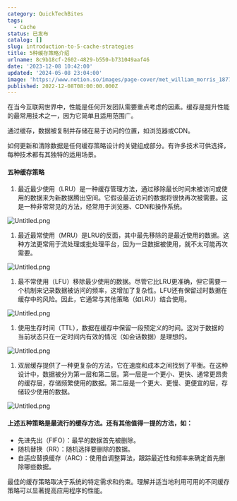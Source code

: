 ```yaml
---
category: QuickTechBites
tags:
  - Cache
status: 已发布
catalog: []
slug: introduction-to-5-cache-strategies
title: 5种缓存策略介绍
urlname: 8c9b18cf-2602-4829-b550-b731049aaf46
date: '2023-12-08 10:42:00'
updated: '2024-05-08 23:04:00'
image: 'https://www.notion.so/images/page-cover/met_william_morris_1877_willow.jpg'
published: 2022-12-08T08:00:00.000Z
---
```


在当今互联网世界中，性能是任何开发团队需要重点考虑的因素。缓存是提升性能的最常用技术之一，因为它简单且适用范围广。


通过缓存，数据被复制并存储在易于访问的位置，如浏览器或CDN。


如何更新和清除数据是任何缓存策略设计的关键组成部分。有许多技术可供选择，每种技术都有其独特的适用场景。


#### 五种缓存策略

1. 最近最少使用（LRU）是一种缓存管理方法，通过移除最长时间未被访问或使用的数据来为新数据腾出空间。它假设最近访问的数据将很快再次被需要。这是一种非常常见的方法，经常用于浏览器、CDN和操作系统。

![Untitled.png](https://prod-files-secure.s3.us-west-2.amazonaws.com/5d24fe63-e567-4804-86f9-9fdc62e13082/74494354-3dc7-4fc2-be3e-7e15913b3f24/Untitled.png?X-Amz-Algorithm=AWS4-HMAC-SHA256&X-Amz-Content-Sha256=UNSIGNED-PAYLOAD&X-Amz-Credential=ASIAZI2LB466YKK357TY%2F20250223%2Fus-west-2%2Fs3%2Faws4_request&X-Amz-Date=20250223T213336Z&X-Amz-Expires=3600&X-Amz-Security-Token=IQoJb3JpZ2luX2VjEOD%2F%2F%2F%2F%2F%2F%2F%2F%2F%2FwEaCXVzLXdlc3QtMiJHMEUCIA4CexmYMGhaPj%2BYb9mbz%2FBB34x0rqkz5H6NX1xx86ixAiEAihizidtbG90V3ecPaPWTUcoXzPERGK7p3DlGmb%2FhyXsq%2FwMIGRAAGgw2Mzc0MjMxODM4MDUiDOhuNDLvNRArgy%2BpTyrcA6%2Biojzd6bhH%2BlbncLuHeDvF%2FByf%2BnswahWNN030J1HVlrisAFZbGTkevIemkqltvf2%2BSDGHTs3Oi3SCwe0vMfuJqx1yp4%2B8YVaXcK86jEBrF4GOq3QnhxQcGDbO0%2B90NMUF6bSANXHLT3z9L2a6cKGT9J56uod28F9vHg%2FH07BJU6MB2la3hkIAulJ6QTihuLjlxr87JciK47Ti9rcIdkZ17ShEmTvzuveP9tUj7Exf8bxJG75Ce3uMERgNOFl0wasVzsHVrn3tLpMv4qpjaeQ9yvvJVHAtvl95ocj15lDAOmRKFemmjJL5ehMEcOC2V1M6Wh1m7MHsG3n8P8O%2Fs%2FhjxXjJW0V5uWtDvp7RnDfjeqJJQcqqZb7xNCW2lldLUo4kjTowx73YFLUIgH7CvraM%2Frz9GeA9fTtYQeHeBZctiOM91Xpn8n%2FTj9yT61MKJHyPt%2BVgNuCgo3HFIG%2Fj8HDNtjsg4QNVvzAQW18lfYfGI1ETgBeiZNuaVd4ZNTVuQNEGyET42%2BX7jvNtT%2BHnlsecMXSp5QgPBJzrEI9WXD8zzw991VlOmAeNTLYad1VN27TtXuYpd12gv63E5sCg6lI0iPmnPZu0vmu4QUbS8%2BZGKqObGrXyhg%2BTP191MKWN7b0GOqUBORYfQ1LTXNmMOQK2oK0NUarokfRCgta9qnlDJ3554sdBdAoUiiR82mJ9%2F8vNXASMDiVtRII1ChMDrLgHiaLxLsXvNkUC2knXmOzfc2p65p7TrHV%2BK%2FUmZHart4l5%2BBLFPfSO6yICSw8LCvwmUEHLOLUwD83fd7tGWOBskAV5degrjDWkMGziqTzygzHB4xVoePMbd7UZ%2Fx%2Bwy%2BjOnk35SohUEJmZ&X-Amz-Signature=3ee166c02fbe5aa4524dd0fc27c52ab077383b9e5e459c6e1e5675d4fe4132a1&X-Amz-SignedHeaders=host&x-id=GetObject)

1. 最近最常使用（MRU）是LRU的反面，其中最先移除的是最近使用的数据。这种方法更常用于流处理或批处理平台，因为一旦数据被使用，就不太可能再次需要。

![Untitled.png](https://prod-files-secure.s3.us-west-2.amazonaws.com/5d24fe63-e567-4804-86f9-9fdc62e13082/9394e615-e149-4cd8-9a1b-e3c39cda8184/Untitled.png?X-Amz-Algorithm=AWS4-HMAC-SHA256&X-Amz-Content-Sha256=UNSIGNED-PAYLOAD&X-Amz-Credential=ASIAZI2LB466YKK357TY%2F20250223%2Fus-west-2%2Fs3%2Faws4_request&X-Amz-Date=20250223T213336Z&X-Amz-Expires=3600&X-Amz-Security-Token=IQoJb3JpZ2luX2VjEOD%2F%2F%2F%2F%2F%2F%2F%2F%2F%2FwEaCXVzLXdlc3QtMiJHMEUCIA4CexmYMGhaPj%2BYb9mbz%2FBB34x0rqkz5H6NX1xx86ixAiEAihizidtbG90V3ecPaPWTUcoXzPERGK7p3DlGmb%2FhyXsq%2FwMIGRAAGgw2Mzc0MjMxODM4MDUiDOhuNDLvNRArgy%2BpTyrcA6%2Biojzd6bhH%2BlbncLuHeDvF%2FByf%2BnswahWNN030J1HVlrisAFZbGTkevIemkqltvf2%2BSDGHTs3Oi3SCwe0vMfuJqx1yp4%2B8YVaXcK86jEBrF4GOq3QnhxQcGDbO0%2B90NMUF6bSANXHLT3z9L2a6cKGT9J56uod28F9vHg%2FH07BJU6MB2la3hkIAulJ6QTihuLjlxr87JciK47Ti9rcIdkZ17ShEmTvzuveP9tUj7Exf8bxJG75Ce3uMERgNOFl0wasVzsHVrn3tLpMv4qpjaeQ9yvvJVHAtvl95ocj15lDAOmRKFemmjJL5ehMEcOC2V1M6Wh1m7MHsG3n8P8O%2Fs%2FhjxXjJW0V5uWtDvp7RnDfjeqJJQcqqZb7xNCW2lldLUo4kjTowx73YFLUIgH7CvraM%2Frz9GeA9fTtYQeHeBZctiOM91Xpn8n%2FTj9yT61MKJHyPt%2BVgNuCgo3HFIG%2Fj8HDNtjsg4QNVvzAQW18lfYfGI1ETgBeiZNuaVd4ZNTVuQNEGyET42%2BX7jvNtT%2BHnlsecMXSp5QgPBJzrEI9WXD8zzw991VlOmAeNTLYad1VN27TtXuYpd12gv63E5sCg6lI0iPmnPZu0vmu4QUbS8%2BZGKqObGrXyhg%2BTP191MKWN7b0GOqUBORYfQ1LTXNmMOQK2oK0NUarokfRCgta9qnlDJ3554sdBdAoUiiR82mJ9%2F8vNXASMDiVtRII1ChMDrLgHiaLxLsXvNkUC2knXmOzfc2p65p7TrHV%2BK%2FUmZHart4l5%2BBLFPfSO6yICSw8LCvwmUEHLOLUwD83fd7tGWOBskAV5degrjDWkMGziqTzygzHB4xVoePMbd7UZ%2Fx%2Bwy%2BjOnk35SohUEJmZ&X-Amz-Signature=f808af4f1fdf36c5a438e6499a92c890791d74fea81269738d199e472a1fdb54&X-Amz-SignedHeaders=host&x-id=GetObject)

1. 最不常使用（LFU）移除最少使用的数据。尽管它比LRU更准确，但它需要一个机制来记录数据被访问的频率，这增加了复杂性。LFU还有保留过时数据在缓存中的风险。因此，它通常与其他策略（如LRU）结合使用。

![Untitled.png](https://prod-files-secure.s3.us-west-2.amazonaws.com/5d24fe63-e567-4804-86f9-9fdc62e13082/ff489bb8-941e-4617-b208-e17020ed7ada/Untitled.png?X-Amz-Algorithm=AWS4-HMAC-SHA256&X-Amz-Content-Sha256=UNSIGNED-PAYLOAD&X-Amz-Credential=ASIAZI2LB466YKK357TY%2F20250223%2Fus-west-2%2Fs3%2Faws4_request&X-Amz-Date=20250223T213336Z&X-Amz-Expires=3600&X-Amz-Security-Token=IQoJb3JpZ2luX2VjEOD%2F%2F%2F%2F%2F%2F%2F%2F%2F%2FwEaCXVzLXdlc3QtMiJHMEUCIA4CexmYMGhaPj%2BYb9mbz%2FBB34x0rqkz5H6NX1xx86ixAiEAihizidtbG90V3ecPaPWTUcoXzPERGK7p3DlGmb%2FhyXsq%2FwMIGRAAGgw2Mzc0MjMxODM4MDUiDOhuNDLvNRArgy%2BpTyrcA6%2Biojzd6bhH%2BlbncLuHeDvF%2FByf%2BnswahWNN030J1HVlrisAFZbGTkevIemkqltvf2%2BSDGHTs3Oi3SCwe0vMfuJqx1yp4%2B8YVaXcK86jEBrF4GOq3QnhxQcGDbO0%2B90NMUF6bSANXHLT3z9L2a6cKGT9J56uod28F9vHg%2FH07BJU6MB2la3hkIAulJ6QTihuLjlxr87JciK47Ti9rcIdkZ17ShEmTvzuveP9tUj7Exf8bxJG75Ce3uMERgNOFl0wasVzsHVrn3tLpMv4qpjaeQ9yvvJVHAtvl95ocj15lDAOmRKFemmjJL5ehMEcOC2V1M6Wh1m7MHsG3n8P8O%2Fs%2FhjxXjJW0V5uWtDvp7RnDfjeqJJQcqqZb7xNCW2lldLUo4kjTowx73YFLUIgH7CvraM%2Frz9GeA9fTtYQeHeBZctiOM91Xpn8n%2FTj9yT61MKJHyPt%2BVgNuCgo3HFIG%2Fj8HDNtjsg4QNVvzAQW18lfYfGI1ETgBeiZNuaVd4ZNTVuQNEGyET42%2BX7jvNtT%2BHnlsecMXSp5QgPBJzrEI9WXD8zzw991VlOmAeNTLYad1VN27TtXuYpd12gv63E5sCg6lI0iPmnPZu0vmu4QUbS8%2BZGKqObGrXyhg%2BTP191MKWN7b0GOqUBORYfQ1LTXNmMOQK2oK0NUarokfRCgta9qnlDJ3554sdBdAoUiiR82mJ9%2F8vNXASMDiVtRII1ChMDrLgHiaLxLsXvNkUC2knXmOzfc2p65p7TrHV%2BK%2FUmZHart4l5%2BBLFPfSO6yICSw8LCvwmUEHLOLUwD83fd7tGWOBskAV5degrjDWkMGziqTzygzHB4xVoePMbd7UZ%2Fx%2Bwy%2BjOnk35SohUEJmZ&X-Amz-Signature=285076581ba3c1e6648180b7dbf9961362d36eca5230fefe96c695a80667ade0&X-Amz-SignedHeaders=host&x-id=GetObject)

1. 使用生存时间（TTL），数据在缓存中保留一段预定义的时间。这对于数据的当前状态只在一定时间内有效的情况（如会话数据）是理想的。

![Untitled.png](https://prod-files-secure.s3.us-west-2.amazonaws.com/5d24fe63-e567-4804-86f9-9fdc62e13082/480ed8d3-f3c7-4a40-a9c6-4ca2e915c139/Untitled.png?X-Amz-Algorithm=AWS4-HMAC-SHA256&X-Amz-Content-Sha256=UNSIGNED-PAYLOAD&X-Amz-Credential=ASIAZI2LB466YKK357TY%2F20250223%2Fus-west-2%2Fs3%2Faws4_request&X-Amz-Date=20250223T213336Z&X-Amz-Expires=3600&X-Amz-Security-Token=IQoJb3JpZ2luX2VjEOD%2F%2F%2F%2F%2F%2F%2F%2F%2F%2FwEaCXVzLXdlc3QtMiJHMEUCIA4CexmYMGhaPj%2BYb9mbz%2FBB34x0rqkz5H6NX1xx86ixAiEAihizidtbG90V3ecPaPWTUcoXzPERGK7p3DlGmb%2FhyXsq%2FwMIGRAAGgw2Mzc0MjMxODM4MDUiDOhuNDLvNRArgy%2BpTyrcA6%2Biojzd6bhH%2BlbncLuHeDvF%2FByf%2BnswahWNN030J1HVlrisAFZbGTkevIemkqltvf2%2BSDGHTs3Oi3SCwe0vMfuJqx1yp4%2B8YVaXcK86jEBrF4GOq3QnhxQcGDbO0%2B90NMUF6bSANXHLT3z9L2a6cKGT9J56uod28F9vHg%2FH07BJU6MB2la3hkIAulJ6QTihuLjlxr87JciK47Ti9rcIdkZ17ShEmTvzuveP9tUj7Exf8bxJG75Ce3uMERgNOFl0wasVzsHVrn3tLpMv4qpjaeQ9yvvJVHAtvl95ocj15lDAOmRKFemmjJL5ehMEcOC2V1M6Wh1m7MHsG3n8P8O%2Fs%2FhjxXjJW0V5uWtDvp7RnDfjeqJJQcqqZb7xNCW2lldLUo4kjTowx73YFLUIgH7CvraM%2Frz9GeA9fTtYQeHeBZctiOM91Xpn8n%2FTj9yT61MKJHyPt%2BVgNuCgo3HFIG%2Fj8HDNtjsg4QNVvzAQW18lfYfGI1ETgBeiZNuaVd4ZNTVuQNEGyET42%2BX7jvNtT%2BHnlsecMXSp5QgPBJzrEI9WXD8zzw991VlOmAeNTLYad1VN27TtXuYpd12gv63E5sCg6lI0iPmnPZu0vmu4QUbS8%2BZGKqObGrXyhg%2BTP191MKWN7b0GOqUBORYfQ1LTXNmMOQK2oK0NUarokfRCgta9qnlDJ3554sdBdAoUiiR82mJ9%2F8vNXASMDiVtRII1ChMDrLgHiaLxLsXvNkUC2knXmOzfc2p65p7TrHV%2BK%2FUmZHart4l5%2BBLFPfSO6yICSw8LCvwmUEHLOLUwD83fd7tGWOBskAV5degrjDWkMGziqTzygzHB4xVoePMbd7UZ%2Fx%2Bwy%2BjOnk35SohUEJmZ&X-Amz-Signature=8648b0b75efb898fdd0653261de6d20c3edf471c606baa06d3972e96a675c915&X-Amz-SignedHeaders=host&x-id=GetObject)

1. 双层缓存提供了一种更复杂的方法，它在速度和成本之间找到了平衡。在这种设计中，数据被分为第一层和第二层。第一层是一个更小、更快、通常更昂贵的缓存层，存储频繁使用的数据。第二层是一个更大、更慢、更便宜的层，存储较少使用的数据。

![Untitled.png](https://prod-files-secure.s3.us-west-2.amazonaws.com/5d24fe63-e567-4804-86f9-9fdc62e13082/35e68090-275d-4707-9e9a-ce86f000e9eb/Untitled.png?X-Amz-Algorithm=AWS4-HMAC-SHA256&X-Amz-Content-Sha256=UNSIGNED-PAYLOAD&X-Amz-Credential=ASIAZI2LB466YKK357TY%2F20250223%2Fus-west-2%2Fs3%2Faws4_request&X-Amz-Date=20250223T213336Z&X-Amz-Expires=3600&X-Amz-Security-Token=IQoJb3JpZ2luX2VjEOD%2F%2F%2F%2F%2F%2F%2F%2F%2F%2FwEaCXVzLXdlc3QtMiJHMEUCIA4CexmYMGhaPj%2BYb9mbz%2FBB34x0rqkz5H6NX1xx86ixAiEAihizidtbG90V3ecPaPWTUcoXzPERGK7p3DlGmb%2FhyXsq%2FwMIGRAAGgw2Mzc0MjMxODM4MDUiDOhuNDLvNRArgy%2BpTyrcA6%2Biojzd6bhH%2BlbncLuHeDvF%2FByf%2BnswahWNN030J1HVlrisAFZbGTkevIemkqltvf2%2BSDGHTs3Oi3SCwe0vMfuJqx1yp4%2B8YVaXcK86jEBrF4GOq3QnhxQcGDbO0%2B90NMUF6bSANXHLT3z9L2a6cKGT9J56uod28F9vHg%2FH07BJU6MB2la3hkIAulJ6QTihuLjlxr87JciK47Ti9rcIdkZ17ShEmTvzuveP9tUj7Exf8bxJG75Ce3uMERgNOFl0wasVzsHVrn3tLpMv4qpjaeQ9yvvJVHAtvl95ocj15lDAOmRKFemmjJL5ehMEcOC2V1M6Wh1m7MHsG3n8P8O%2Fs%2FhjxXjJW0V5uWtDvp7RnDfjeqJJQcqqZb7xNCW2lldLUo4kjTowx73YFLUIgH7CvraM%2Frz9GeA9fTtYQeHeBZctiOM91Xpn8n%2FTj9yT61MKJHyPt%2BVgNuCgo3HFIG%2Fj8HDNtjsg4QNVvzAQW18lfYfGI1ETgBeiZNuaVd4ZNTVuQNEGyET42%2BX7jvNtT%2BHnlsecMXSp5QgPBJzrEI9WXD8zzw991VlOmAeNTLYad1VN27TtXuYpd12gv63E5sCg6lI0iPmnPZu0vmu4QUbS8%2BZGKqObGrXyhg%2BTP191MKWN7b0GOqUBORYfQ1LTXNmMOQK2oK0NUarokfRCgta9qnlDJ3554sdBdAoUiiR82mJ9%2F8vNXASMDiVtRII1ChMDrLgHiaLxLsXvNkUC2knXmOzfc2p65p7TrHV%2BK%2FUmZHart4l5%2BBLFPfSO6yICSw8LCvwmUEHLOLUwD83fd7tGWOBskAV5degrjDWkMGziqTzygzHB4xVoePMbd7UZ%2Fx%2Bwy%2BjOnk35SohUEJmZ&X-Amz-Signature=f0cfb20d2b7bd7a863f3fc13aa07404e5ed1bf54ef02a1605f67765daa3a4c2b&X-Amz-SignedHeaders=host&x-id=GetObject)


#### 上述五种策略是最流行的缓存方法。还有其他值得一提的方法，如：

- 先进先出（FIFO）：最早的数据首先被删除。
- 随机替换（RR）：随机选择要删除的数据。
- 自适应替换缓存（ARC）：使用自调整算法，跟踪最近性和频率来确定首先删除哪些数据。

最佳的缓存策略取决于系统的特定需求和约束。理解并适当地利用可用的不同缓存策略可以显著提高应用程序的性能。

